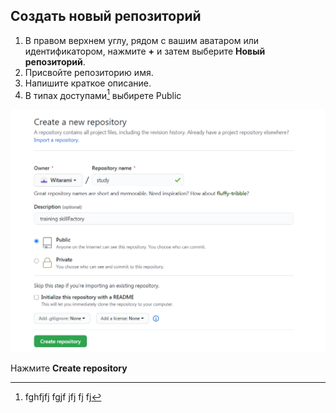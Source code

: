 ## Создать новый репозиторий

1. В правом верхнем углу, рядом с вашим аватаром или идентификатором, нажмите **+** и затем выберите **Новый репозиторий**.
2. Присвойте репозиторию имя.
3. Напишите краткое описание.
4. В типах доступами[^1] выбирете Public

![create_repository](./assets/create_repository.png)

Нажмите **Create repository**


[^1]: fghfjfj fgjf jfj fj fj 